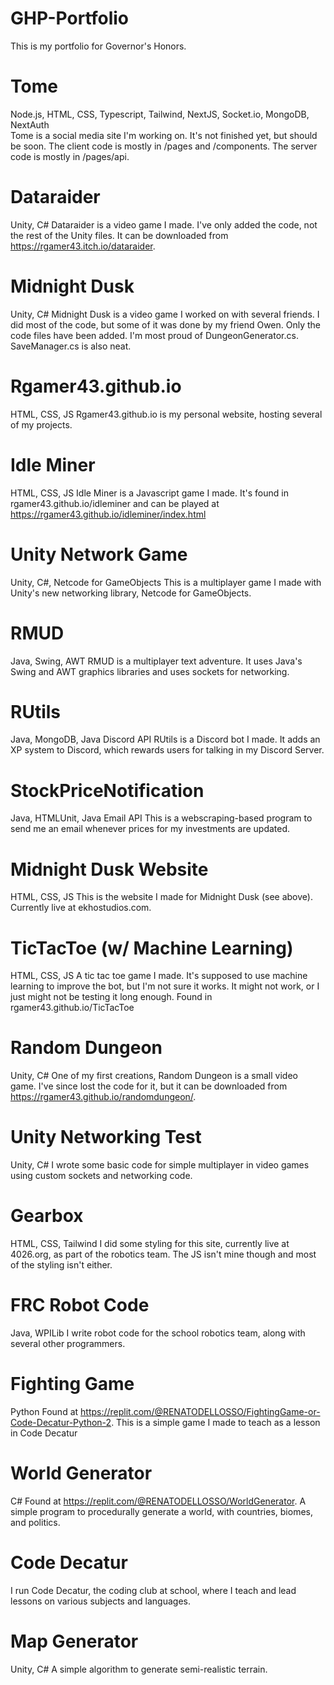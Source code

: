 # GHP-Portfolio
This is my portfolio for Governor's Honors.

# Tome
Node.js, HTML, CSS, Typescript, Tailwind, NextJS, Socket.io, MongoDB, NextAuth  
Tome is a social media site I'm working on. It's not finished yet, but should be soon. The client code is mostly in /pages and /components. The server code is mostly in /pages/api.

# Dataraider
Unity, C#
Dataraider is a video game I made. I've only added the code, not the rest of the Unity files. It can be downloaded from https://rgamer43.itch.io/dataraider.

# Midnight Dusk
Unity, C#
Midnight Dusk is a video game I worked on with several friends. I did most of the code, but some of it was done by my friend Owen. Only the code files have been added. I'm most proud of DungeonGenerator.cs. SaveManager.cs is also neat.

# Rgamer43.github.io
HTML, CSS, JS
Rgamer43.github.io is my personal website, hosting several of my projects.

# Idle Miner
HTML, CSS, JS
Idle Miner is a Javascript game I made. It's found in rgamer43.github.io/idleminer and can be played at https://rgamer43.github.io/idleminer/index.html

# Unity Network Game
Unity, C#, Netcode for GameObjects
This is a multiplayer game I made with Unity's new networking library, Netcode for GameObjects.

# RMUD
Java, Swing, AWT
RMUD is a multiplayer text adventure. It uses Java's Swing and AWT graphics libraries and uses sockets for networking.

# RUtils
Java, MongoDB, Java Discord API
RUtils is a Discord bot I made. It adds an XP system to Discord, which rewards users for talking in my Discord Server.

# StockPriceNotification
Java, HTMLUnit, Java Email API
This is a webscraping-based program to send me an email whenever prices for my investments are updated.

# Midnight Dusk Website
HTML, CSS, JS
This is the website I made for Midnight Dusk (see above). Currently live at ekhostudios.com.

# TicTacToe (w/ Machine Learning)
HTML, CSS, JS
A tic tac toe game I made. It's supposed to use machine learning to improve the bot, but I'm not sure it works. It might not work, or I just might not be testing it long enough. Found in rgamer43.github.io/TicTacToe

# Random Dungeon
Unity, C#
One of my first creations, Random Dungeon is a small video game. I've since lost the code for it, but it can be downloaded from https://rgamer43.github.io/randomdungeon/.

# Unity Networking Test
Unity, C#
I wrote some basic code for simple multiplayer in video games using custom sockets and networking code.

# Gearbox
HTML, CSS, Tailwind
I did some styling for this site, currently live at 4026.org, as part of the robotics team. The JS isn't mine though and most of the styling isn't either.

# FRC Robot Code
Java, WPILib
I write robot code for the school robotics team, along with several other programmers.

# Fighting Game
Python
Found at https://replit.com/@RENATODELLOSSO/FightingGame-or-Code-Decatur-Python-2.
This is a simple game I made to teach as a lesson in Code Decatur

# World Generator
C#
Found at https://replit.com/@RENATODELLOSSO/WorldGenerator.
A simple program to procedurally generate a world, with countries, biomes, and politics.

# Code Decatur
I run Code Decatur, the coding club at school, where I teach and lead lessons on various subjects and languages.

# Map Generator
Unity, C#
A simple algorithm to generate semi-realistic terrain.

